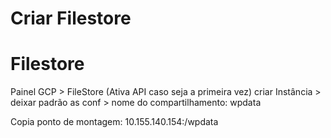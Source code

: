 # Criar Filestore

# Filestore

Painel GCP > FileStore (Ativa API caso seja a primeira vez) criar Instância > deixar padrão as conf > nome do compartilhamento: wpdata

Copia ponto de montagem: 10.155.140.154:/wpdata




